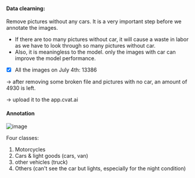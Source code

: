 

#### Data clearning: 
Remove pictures without any cars. It is a very important step before we annotate the images. 
- If there are too many pictures without car, it will cause a waste in labor as we have to look through so many pictures without car. 
- Also, it is meaningless to the model. only the images with car can improve the model performance.

- [x] All the images on July 4th: 13386

-> after removing some broken file and pictures with no car, an amount of 4930 is left.

-> upload it to the app.cvat.ai




#### Annotation

![image](https://github.com/tjboise/ITDintern/assets/95270677/dc0ee6c7-3d46-412a-9675-8207cdd2f2bf)

Four classes: 
1. Motorcycles
2. Cars & light goods (cars, van)
3. other vehicles (truck)
4. Others (can't see the car but lights, especially for the night condition)
